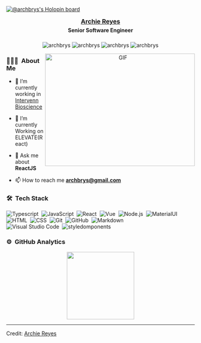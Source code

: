 [![@archbrys's Holopin board](https://holopin.io/api/user/board?user=archbrys)](https://holopin.io/@archbrys)

<h3 align="center" style="margin:5px">
<a href="https://github.com/archbrys" target="blank" >
Archie Reyes</a>
<h4 align="center" style="margin:5px">Senior Software Engineer</h4>
</h3>
<h3></h3>

<p align="center">
<img src="https://img.shields.io/github/followers/archbrys?style=social" alt="archbrys" />
<img src="https://img.shields.io/github/stars/archbrys?style=social" alt="archbrys" />
<img src="https://visitor-badge.laobi.icu/badge?page_id=archbrys.repoName" alt="archbrys" />
<img src="https://komarev.com/ghpvc/?username=archbrys&label=PROFILE+VIEWS&color=0e75b6&style=flat" alt="archbrys" />
</p>

<a target="_blank" align="center">
  <img align="right" top="500" height="300" width="400" alt="GIF" src="https://media.giphy.com/media/SWoSkN6DxTszqIKEqv/giphy.gif">
</a>


### 👨🏻‍💻 &nbsp;About Me

- 🔭 I’m currently working in <a href="https://intervenn.com/" target="blank">Intervenn Bioscience</a>

- 🌱 I’m currently Working on ELEVATE(React)

- 💬 Ask me about **ReactJS**

- 📫 How to reach me **archbrys@gmail.com**

<!-- 
<h3 align="center" > <img src="https://media.giphy.com/media/iY8CRBdQXODJSCERIr/giphy.gif" width="30" height="30" style="margin-right: 10px;">Connect with me 🤝 </h3>

<p align="center">

 <div align="center"  class="icons-social" style="margin-left: 10px;">
        <a style="margin-left: 10px;"  target="_blank" href="https://www.linkedin.com/in/saurabhmchavan/">
			<img src="https://img.icons8.com/doodle/40/000000/linkedin--v2.png"></a>
        <a style="margin-left: 10px;" target="_blank" href="https://github.com/100rabhcsmc">
		<img src="https://img.icons8.com/doodle/40/000000/github--v1.png"></a>
		<a style="margin-left: 10px;" target="_blank" href="https://stackoverflow.com/users/12053852/saurabh-chavan?tab=profile">
				<img src="https://img.icons8.com/external-tal-revivo-color-tal-revivo/40/000000/external-stack-overflow-is-a-question-and-answer-site-for-professional-logo-color-tal-revivo.png"></a>
	   <a style="margin-left: 10px;" target="_blank" href="https://dev.to/100rabhcsmc">
					<img src="https://img.icons8.com/external-sketchy-juicy-fish/0.6x/external-blog-online-services-sketchy-sketchy-juicy-fish.png"></a>
        <a style="margin-left: 10px;" target="_blank" href="https://instagram.com/100rabhch">
			<img src="https://img.icons8.com/doodle/40/000000/instagram-new--v2.png"></a>
		<a style="margin-left: 10px;" target="_blank" href="https://twitter.com/100rabhcsmc">
			<img src="https://img.icons8.com/doodle/1x/twitter-squared--v2.png" ></a>
		<a style="margin-left: 10px;" target="_blank" href="https://www.youtube.com/channel/UC-ZdNkKNHC6KguDqNFKO2Nw?view_as=subscriber">
				<img src="https://img.icons8.com/doodle/1x/youtube--v2.png" ></a>
		<a style="margin-left: 5px;" target="_blank" href="https://github.com/100rabhcsmc/Me.io/blob/master/01SaurabhChavanReactNativeResume.pdf">
					<img src="https://img.icons8.com/plasticine/0.5x/resume.png" ></a>
      </div>

</p> -->

### 🛠 &nbsp;Tech Stack

![Typescript](https://img.shields.io/badge/-Typescript-05122A?style=flat&logo=typescript)&nbsp;
![JavaScript](https://img.shields.io/badge/-JavaScript-05122A?style=flat&logo=javascript)&nbsp;
![React](https://img.shields.io/badge/-React-05122A?style=flat&logo=react)&nbsp;
![Vue](https://img.shields.io/badge/-Vue-05122A?style=flat&logo=vue.js)&nbsp;
![Node.js](https://img.shields.io/badge/-Node.js-05122A?style=flat&logo=node.js)&nbsp;
![MaterialUI](https://img.shields.io/badge/-MaterialUI-05122A?style=flat&logo=MUI&logoColor=007FFF)\
![HTML](https://img.shields.io/badge/-HTML-05122A?style=flat&logo=HTML5)&nbsp;
![CSS](https://img.shields.io/badge/-CSS-05122A?style=flat&logo=CSS3&logoColor=1572B6)&nbsp;
![Git](https://img.shields.io/badge/-Git-05122A?style=flat&logo=git)&nbsp;
![GitHub](https://img.shields.io/badge/-GitHub-05122A?style=flat&logo=github)&nbsp;
![Markdown](https://img.shields.io/badge/-Markdown-05122A?style=flat&logo=markdown)\
![Visual Studio Code](https://img.shields.io/badge/-Visual%20Studio%20Code-05122A?style=flat&logo=visual-studio-code&logoColor=007ACC)&nbsp;
![styledomponents](https://img.shields.io/badge/-StyledComponents-05122A?style=flat&logo=styled-components)&nbsp;


### ⚙️ &nbsp;GitHub Analytics

<p align="center">
<a href="https://github.com/archbrys">
  <img height="180em" src="https://github-readme-stats-eight-theta.vercel.app/api?username=archbrys&show_icons=true&theme=algolia&include_all_commits=true&count_private=true"/>
</a>
</p>

---

Credit: [Archie Reyes](https://github.com/archbrys)
